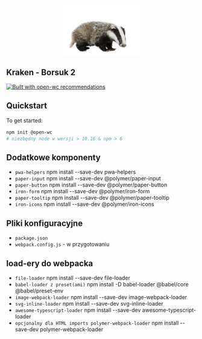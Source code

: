 <p align="center">
  <img width="200" src="src/img/badger.jpg"></img>
</p>

## Kraken - Borsuk 2

[![Built with open-wc recommendations](https://img.shields.io/badge/built%20with-open--wc-blue.svg)](https://github.com/open-wc)

## Quickstart

To get started:

```sh
npm init @open-wc
# niezbędny node w wersji > 10.16 & npm > 6
```

## Dodatkowe komponenty

- `pwa-helpers` npm install --save-dev pwa-helpers
- `paper-input` npm install --save-dev @polymer/paper-input
- `paper-button` npm install --save-dev @polymer/paper-button
- `iron-form` npm install --save-dev @polymer/iron-form
- `paper-tooltip` npm install --save-dev @polymer/paper-tooltip
- `iron-icons` npm install --save-dev @polymer/iron-icons

## Pliki konfiguracyjne

- `package.json` 
- `webpack.config.js` - w przygotowaniu

## load-ery do webpacka

- `file-loader` npm install --save-dev file-loader
- `babel-loader z preset(ami)` npm install -D babel-loader @babel/core @babel/preset-env
- `image-webpack-loader` npm install --save-dev image-webpack-loader
- `svg-inline-loader` npm install --save-dev svg-inline-loader
- `awesome-typescript-loader` npm install --save-dev awesome-typescript-loader
- `opcjonalny dla HTML imports polymer-webpack-loader` npm install --save-dev polymer-webpack-loader

